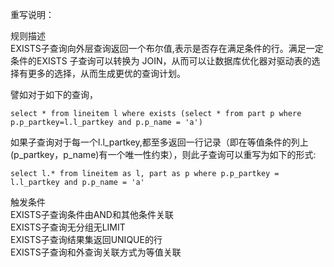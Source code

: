 重写说明：

规则描述  
EXISTS子查询向外层查询返回一个布尔值,表示是否存在满足条件的行。满足一定条件的EXISTS 子查询可以转换为 JOIN，从而可以让数据库优化器对驱动表的选择有更多的选择，从而生成更优的查询计划。

譬如对于如下的查询，
```
select * from lineitem l where exists (select * from part p where p.p_partkey=l.l_partkey and p.p_name = 'a')
```
如果子查询对于每一个l.l_partkey,都至多返回一行记录（即在等值条件的列上(p_partkey，p_name)有一个唯一性约束），则此子查询可以重写为如下的形式:
```
select l.* from lineitem as l, part as p where p.p_partkey = l.l_partkey and p.p_name = 'a'
```

触发条件  
EXISTS子查询条件由AND和其他条件关联  
EXISTS子查询无分组无LIMIT  
EXISTS子查询结果集返回UNIQUE的行  
EXISTS子查询和外查询关联方式为等值关联
